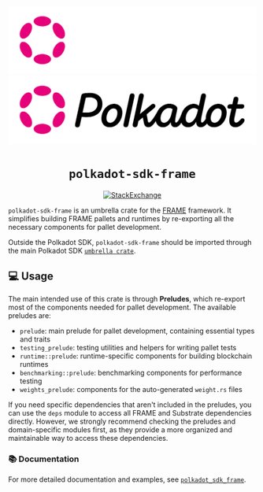 <div align="center">

![SDK Logo](../../../docs/images/Polkadot_Logo_Horizontal_Pink_White.png#gh-dark-mode-only)
![SDK Logo](../../../docs/images/Polkadot_Logo_Horizontal_Pink_Black.png#gh-light-mode-only)

<!-- markdownlint-disable-next-line MD044 -->

# `polkadot-sdk-frame`

[![StackExchange](https://img.shields.io/badge/StackExchange-Community%20&%20Support-222222?logo=stackexchange)](https://substrate.stackexchange.com/)

</div>

`polkadot-sdk-frame` is an umbrella crate for the
[FRAME](https://docs.polkadot.com/polkadot-protocol/glossary/#frame-framework-for-runtime-aggregation-of-modularized-entities)
framework. It simplifies building FRAME pallets and runtimes by re-exporting all the necessary components for pallet development.

Outside the Polkadot SDK, `polkadot-sdk-frame` should be imported through the main Polkadot SDK [`umbrella crate`](../../../umbrella/src/lib.rs).

## 💻 Usage

The main intended use of this crate is through **Preludes**, which re-export most of the components needed for pallet
development. The available preludes are:

- `prelude`: main prelude for pallet development, containing essential types and traits
- `testing_prelude`: testing utilities and helpers for writing pallet tests
- `runtime::prelude`: runtime-specific components for building blockchain runtimes
- `benchmarking::prelude`: benchmarking components for performance testing
- `weights_prelude`: components for the auto-generated `weight.rs` files

If you need specific dependencies that aren't included in the preludes, you can use the `deps` module to access all
FRAME and Substrate dependencies directly. However, we strongly recommend checking the preludes and domain-specific
modules first, as they provide a more organized and maintainable way to access these dependencies.

### 📚 Documentation

For more detailed documentation and examples, see [`polkadot_sdk_frame`](https://paritytech.github.io/polkadot-sdk/master/polkadot_sdk_frame/index.html).
